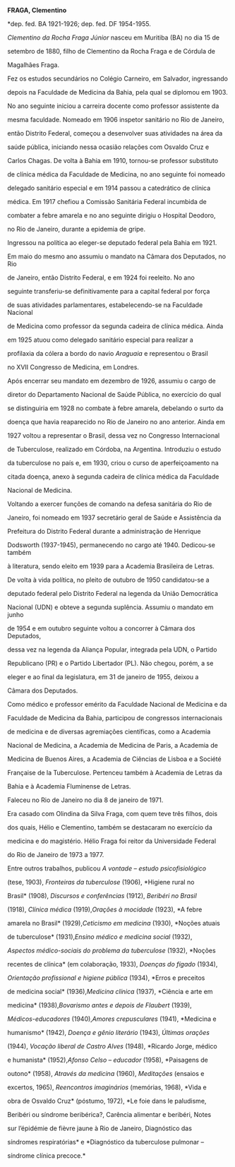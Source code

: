 **FRAGA, Clementino**



\*dep. fed. BA 1921-1926; dep. fed. DF 1954-1955.



*Clementino da Rocha Fraga Júnior* nasceu em Muritiba (BA) no dia 15 de

setembro de 1880, filho de Clementino da Rocha Fraga e de Córdula de

Magalhães Fraga.



Fez os estudos secundários no Colégio Carneiro, em Salvador, ingressando

depois na Faculdade de Medicina da Bahia, pela qual se diplomou em 1903.

No ano seguinte iniciou a carreira docente como professor assistente da

mesma faculdade. Nomeado em 1906 inspetor sanitário no Rio de Janeiro,

então Distrito Federal, começou a desenvolver suas atividades na área da

saúde pública, iniciando nessa ocasião relações com Osvaldo Cruz e

Carlos Chagas. De volta à Bahia em 1910, tornou-se professor substituto

de clínica médica da Faculdade de Medicina, no ano seguinte foi nomeado

delegado sanitário especial e em 1914 passou a catedrático de clínica

médica. Em 1917 chefiou a Comissão Sanitária Federal incumbida de

combater a febre amarela e no ano seguinte dirigiu o Hospital Deodoro,

no Rio de Janeiro, durante a epidemia de gripe.



Ingressou na política ao eleger-se deputado federal pela Bahia em 1921.

Em maio do mesmo ano assumiu o mandato na Câmara dos Deputados, no Rio

de Janeiro, então Distrito Federal, e em 1924 foi reeleito. No ano

seguinte transferiu-se definitivamente para a capital federal por força

de suas atividades parlamentares, estabelecendo-se na Faculdade Nacional

de Medicina como professor da segunda cadeira de clínica médica. Ainda

em 1925 atuou como delegado sanitário especial para realizar a

profilaxia da cólera a bordo do navio *Araguaia* e representou o Brasil

no XVII Congresso de Medicina, em Londres.



Após encerrar seu mandato em dezembro de 1926, assumiu o cargo de

diretor do Departamento Nacional de Saúde Pública, no exercício do qual

se distinguiria em 1928 no combate à febre amarela, debelando o surto da

doença que havia reaparecido no Rio de Janeiro no ano anterior. Ainda em

1927 voltou a representar o Brasil, dessa vez no Congresso Internacional

de Tuberculose, realizado em Córdoba, na Argentina. Introduziu o estudo

da tuberculose no país e, em 1930, criou o curso de aperfeiçoamento na

citada doença, anexo à segunda cadeira de clínica médica da Faculdade

Nacional de Medicina.



Voltando a exercer funções de comando na defesa sanitária do Rio de

Janeiro, foi nomeado em 1937 secretário geral de Saúde e Assistência da

Prefeitura do Distrito Federal durante a administração de Henrique

Dodsworth (1937-1945), permanecendo no cargo até 1940. Dedicou-se também

à literatura, sendo eleito em 1939 para a Academia Brasileira de Letras.



De volta à vida política, no pleito de outubro de 1950 candidatou-se a

deputado federal pelo Distrito Federal na legenda da União Democrática

Nacional (UDN) e obteve a segunda suplência. Assumiu o mandato em junho

de 1954 e em outubro seguinte voltou a concorrer à Câmara dos Deputados,

dessa vez na legenda da Aliança Popular, integrada pela UDN, o Partido

Republicano (PR) e o Partido Libertador (PL). Não chegou, porém, a se

eleger e ao final da legislatura, em 31 de janeiro de 1955, deixou a

Câmara dos Deputados.



Como médico e professor emérito da Faculdade Nacional de Medicina e da

Faculdade de Medicina da Bahia, participou de congressos internacionais

de medicina e de diversas agremiações científicas, como a Academia

Nacional de Medicina, a Academia de Medicina de Paris, a Academia de

Medicina de Buenos Aires, a Academia de Ciências de Lisboa e a Société

Française de la Tuberculose. Pertenceu também à Academia de Letras da

Bahia e à Academia Fluminense de Letras.



Faleceu no Rio de Janeiro no dia 8 de janeiro de 1971.



Era casado com Olindina da Silva Fraga, com quem teve três filhos, dois

dos quais, Hélio e Clementino, também se destacaram no exercício da

medicina e do magistério. Hélio Fraga foi reitor da Universidade Federal

do Rio de Janeiro de 1973 a 1977.



Entre outros trabalhos, publicou *A* *vontade – estudo psicofisiológico*

(tese, 1903), *Fronteiras da tuberculose* (1906), *Higiene rural no

Brasil* (1908), *Discursos e conferências* (1912), *Beribéri no Brasil*

(1918), *Clínica médica* (1919),*Orações à mocidade* (1923), *A febre

amarela no Brasil* (1929),*Ceticismo em medicina* (1930), *Noções atuais

de tuberculose* (1931),*Ensino médico e medicina social* (1932),

*Aspectos médico-sociais do problema da tuberculose* (1932), *Noções

recentes de clínica* (em colaboração, 1933), *Doenças do fígado* (1934),

*Orientação profissional e higiene pública* (1934), *Erros e preceitos

de medicina social* (1936),*Medicina clínica* (1937), *Ciência e arte em

medicina* (1938),*Bovarismo antes e depois de Flaubert* (1939),

*Médicos-educadores* (1940),*Amores crepusculares* (1941), *Medicina e

humanismo* (1942), *Doença e gênio literário* (1943), *Últimas orações*

(1944), *Vocação liberal de Castro Alves* (1948), *Ricardo Jorge, médico

e humanista* (1952),*Afonso Celso – educador* (1958), *Paisagens de

outono* (1958), *Através da medicina* (1960), *Meditações* (ensaios e

excertos, 1965), *Reencontros imaginários* (memórias, 1968), *Vida e

obra de Osvaldo Cruz* (póstumo, 1972), *Le foie dans le paludisme,

Beribéri ou síndrome beribérica?, Carência alimentar e beribéri, Notes

sur l’épidémie de fièvre jaune à Rio de Janeiro, Diagnóstico das

síndromes respiratórias* e *Diagnóstico da tuberculose pulmonar –

síndrome clínica precoce.*



